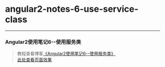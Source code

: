 # angular2-notes-6-use-service-class             
---
### Angular2使用笔记6--使用服务类               

> 教程查看博客[《Angular2使用笔记6--使用服务类》](https://godbasin.github.io/2016/10/30/angular2-notes-6-use-service-class/)                                      
> [此处查看页面效果](http://oc8qsv1w6.bkt.clouddn.com/6-use-service-class/index.html#/index)
